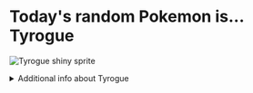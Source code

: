 # Today's random Pokemon is... Tyrogue

![Tyrogue shiny sprite](https://raw.githubusercontent.com/PokeAPI/sprites/master/sprites/pokemon/shiny/236.png)

<details>
<summary>Additional info about Tyrogue</summary>

| srpite type | image |
|------|------|
| back_default | ![Tyrogue back_default sprite](https://raw.githubusercontent.com/PokeAPI/sprites/master/sprites/pokemon/back/236.png) |
| back_shiny | ![Tyrogue back_shiny sprite](https://raw.githubusercontent.com/PokeAPI/sprites/master/sprites/pokemon/back/shiny/236.png) |
| front_default | ![Tyrogue front_default sprite](https://raw.githubusercontent.com/PokeAPI/sprites/master/sprites/pokemon/236.png) | </details>